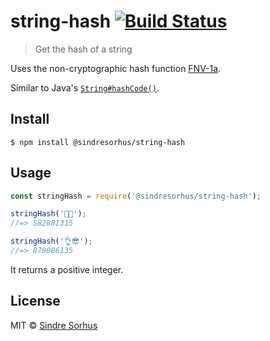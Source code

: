 # string-hash [![Build Status](https://travis-ci.org/sindresorhus/string-hash.svg?branch=master)](https://travis-ci.org/sindresorhus/string-hash)

> Get the hash of a string

Uses the non-cryptographic hash function [FNV-1a](https://github.com/sindresorhus/fnv1a).

Similar to Java's [`String#hashCode()`](https://en.m.wikipedia.org/wiki/Java_hashCode()).


## Install

```
$ npm install @sindresorhus/string-hash
```


## Usage

```js
const stringHash = require('@sindresorhus/string-hash');

stringHash('🦄🌈');
//=> 582881315

stringHash('👌😎');
//=> 879086135
```

It returns a positive integer.


## License

MIT © [Sindre Sorhus](https://sindresorhus.com)
